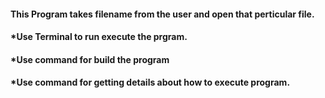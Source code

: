 #### This Program takes filename from the user and open that perticular file.
#### *Use Terminal to run execute the prgram.
#### *Use <make build> command for build the program
#### *Use <make help> command for getting details about how to execute program.
